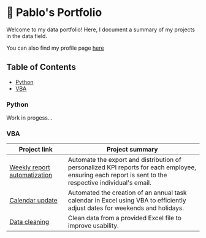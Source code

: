 # 💼 Pablo's Portfolio
Welcome to my data portfolio! Here, I document a summary of my projects in the data field.

You can also find my profile page [here](https://github.com/Pablojox)

## Table of Contents
- [Python](#python)
- [VBA](#vba)

### Python
Work in progess...
### VBA
Project link | Project summary
------------ | ---------------
[Weekly report automatization](https://github.com/Pablojox/weekly-report-vba/blob/main/README.md) | Automate the export and distribution of personalized KPI reports for each employee, ensuring each report is sent to the respective individual's email.
[Calendar update](https://github.com/Pablojox/task-calendar/blob/main/README.md) | Automated the creation of an annual task calendar in Excel using VBA to efficiently adjust dates for weekends and holidays.
[Data cleaning](https://github.com/Pablojox/data-cleaning-vba/blob/main/README.md) | Clean data from a provided Excel file to improve usability.

